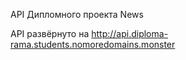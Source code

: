 API Дипломного проекта News

API развёрнуто на http://api.diploma-rama.students.nomoredomains.monster
